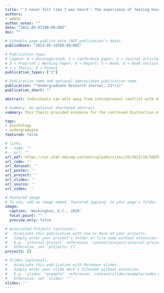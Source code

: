 ```yaml
---
title: "'I never felt like I was heard': The experience of feeling heard in disagreements across relationships'"
authors:
- admin
author_notes: ""
date: "2021-05-01T00:00:00Z"
doi: ""

# Schedule page publish date (NOT publication's date).
publishDate: "2023-05-16T00:00:00Z"

# Publication type.
# Legend: 0 = Uncategorized; 1 = Conference paper; 2 = Journal article;
# 3 = Preprint / Working Paper; 4 = Report; 5 = Book; 6 = Book section;
# 7 = Thesis; 8 = Patent
publication_types: ["2"]

# Publication name and optional abbreviated publication name.
publication: "*Undergraduate Research Journal, 21*(1)"
publication_short: ""

abstract: Individuals can walk away from interpersonal conflict with divergent interpretations of what occurred. A critical component of these different interpretations of past conflict is whether we felt heard by the other afterwards. This thesis sought to explore the experience of feeling heard and to bridge this phenomenon with broader interpersonal and developmental implications. We compared these experiences across relational contexts as previous research has shown different types of relationships evoke different expectations, behaviors, and narrative accounts from individuals. We coded sets of narratives detailing times when participants (N = 189) felt heard and did not feel heard following disagreements with either their mother, father, close friend, or romantic partner. These narratives were provided by participants between 18 and 29 years old (i.e. emerging adults). Three a priori hypotheses were made predicting the prevalence of certain interactional features (e.g. validation, power, compliance, repair, dismissal, continuation of conflict, and withdrawal) between the two narrative conditions. Our hypotheses were well-supported by the data collected, except in the case of compliance. First, validation, power, and repair occurred more frequently in narratives of times participants felt heard. Second, dismissal, continuation of conflict, and withdrawal occurred more frequently in narratives of times participants did not feel heard. Finally, repair occurred more frequently in feeling heard narratives for peer contexts than parent contexts. Our findings provide evidence for the continued distinction of parent and peer contexts into emerging adulthood. Research on further distinguishing the role of specific relational contexts in feeling heard is recommended.

# Summary. An optional shortened abstract.
summary: This thesis provided evidence for the continued distinction of parent and peer contexts into emerging adulthood.

tags:
- psychology
- undergraduate
featured: false

# links:
# - name: ""
#   url: ""
url_pdf: https://our.utah.edu/wp-content/uploads/sites/35/2022/10/SOUTHWICK.pdf
url_code: ''
url_dataset: ''
url_poster: ''
url_project: ''
url_slides: ''
url_source: ''
url_video: ''

# Featured image
# To use, add an image named `featured.jpg/png` to your page's folder. 
image:
  caption: 'Washington, D.C., 2019'
  focal_point: ""
  preview_only: false

# Associated Projects (optional).
#   Associate this publication with one or more of your projects.
#   Simply enter your project's folder or file name without extension.
#   E.g. `internal-project` references `content/project/internal-project/index.md`.
#   Otherwise, set `projects: []`.
projects: []

# Slides (optional).
#   Associate this publication with Markdown slides.
#   Simply enter your slide deck's filename without extension.
#   E.g. `slides: "example"` references `content/slides/example/index.md`.
#   Otherwise, set `slides: ""`.
slides: ''
---
```

